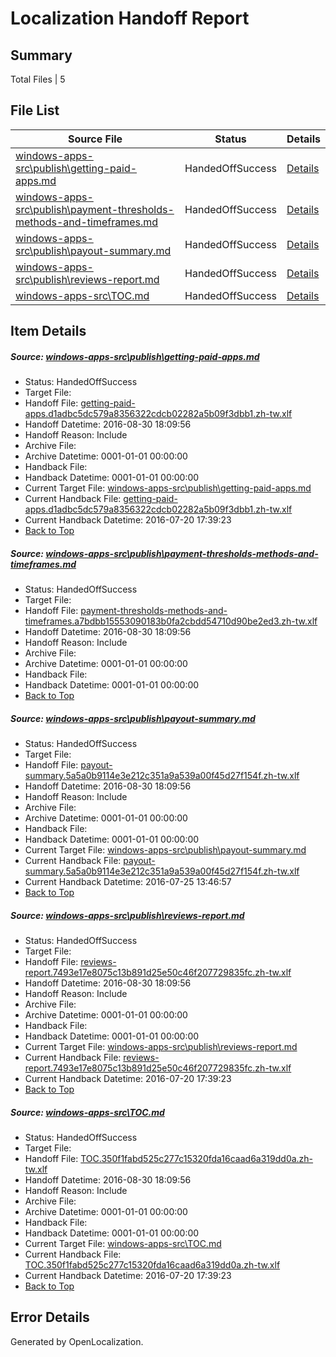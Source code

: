 # <a name='report-top'></a> Localization Handoff Report

## Summary
 Total Files | 5

## File List
 Source File | Status | Details 
 ----------- | ------ | ------- 
 [windows-apps-src\publish\getting-paid-apps.md](https://github.com/Microsoft/windows-apps/blob/eaf2c2d7032d7df1184a988afce7dbd4f28d3622/windows-apps-src/publish/getting-paid-apps.md) | HandedOffSuccess | [Details](#76bce0070da266cc2bc53cda785136a372e2f3bc5056)
 [windows-apps-src\publish\payment-thresholds-methods-and-timeframes.md](https://github.com/Microsoft/windows-apps/blob/2e194023918637bc783654897d0137d66b2e9f9d/windows-apps-src/publish/payment-thresholds-methods-and-timeframes.md) | HandedOffSuccess | [Details](#ccfe1f397be1b3d49d4ef771016ec76eabd2974f5083)
 [windows-apps-src\publish\payout-summary.md](https://github.com/Microsoft/windows-apps/blob/6b3b4480395d361397d508c576e1128a3278440e/windows-apps-src/publish/payout-summary.md) | HandedOffSuccess | [Details](#145fac07ca3c83d5441c0f43c5ad286163c03a8b5084)
 [windows-apps-src\publish\reviews-report.md](https://github.com/Microsoft/windows-apps/blob/ccadaad34ac0854ab95646eda4e3451d1b178b7e/windows-apps-src/publish/reviews-report.md) | HandedOffSuccess | [Details](#d08eb446977ebab2eeee346f8f17ff79ae57c19b5094)
 [windows-apps-src\TOC.md](https://github.com/Microsoft/windows-apps/blob/6b3b4480395d361397d508c576e1128a3278440e/windows-apps-src/TOC.md) | HandedOffSuccess | [Details](#d1b4a8550a1cb8cb85942b931b364e8b338d592f7989)

## Item Details
##### <a name='76bce0070da266cc2bc53cda785136a372e2f3bc5056'></a> Source: [windows-apps-src\publish\getting-paid-apps.md](https://github.com/Microsoft/windows-apps/blob/eaf2c2d7032d7df1184a988afce7dbd4f28d3622/windows-apps-src/publish/getting-paid-apps.md)
* Status: HandedOffSuccess
* Target File: 
* Handoff File: [getting-paid-apps.d1adbc5dc579a8356322cdcb02282a5b09f3dbb1.zh-tw.xlf](https://github.com/Microsoft/WDG.handoff/blob/e72a5e19fb6b0b9ded2ab239aaff8181e1a75504/ol-handoff/Microsoft/windows-apps.zh-tw/master/getting-paid-apps.d1adbc5dc579a8356322cdcb02282a5b09f3dbb1.zh-tw.xlf)
* Handoff Datetime: 2016-08-30 18:09:56
* Handoff Reason: Include
* Archive File: 
* Archive Datetime: 0001-01-01 00:00:00
* Handback File: 
* Handback Datetime: 0001-01-01 00:00:00
* Current Target File: [windows-apps-src\publish\getting-paid-apps.md](https://github.com/Microsoft/windows-apps.zh-tw/blob/28d9426b29c49ad4d7d36ad8929a7eab1d0bd985/windows-apps-src/publish/getting-paid-apps.md)
* Current Handback File: [getting-paid-apps.d1adbc5dc579a8356322cdcb02282a5b09f3dbb1.zh-tw.xlf](https://github.com/Microsoft/WDG.handback/blob/ba466a2470429e980e411fcb9bc1043d0c07ebdd/ol-handback/Microsoft/windows-apps.zh-tw/master/getting-paid-apps.d1adbc5dc579a8356322cdcb02282a5b09f3dbb1.zh-tw.xlf)
* Current Handback Datetime: 2016-07-20 17:39:23
* [Back to Top](#report-top)

##### <a name='ccfe1f397be1b3d49d4ef771016ec76eabd2974f5083'></a> Source: [windows-apps-src\publish\payment-thresholds-methods-and-timeframes.md](https://github.com/Microsoft/windows-apps/blob/2e194023918637bc783654897d0137d66b2e9f9d/windows-apps-src/publish/payment-thresholds-methods-and-timeframes.md)
* Status: HandedOffSuccess
* Target File: 
* Handoff File: [payment-thresholds-methods-and-timeframes.a7bdbb15553090183b0fa2cbdd54710d90be2ed3.zh-tw.xlf](https://github.com/Microsoft/WDG.handoff/blob/e72a5e19fb6b0b9ded2ab239aaff8181e1a75504/ol-handoff/Microsoft/windows-apps.zh-tw/master/payment-thresholds-methods-and-timeframes.a7bdbb15553090183b0fa2cbdd54710d90be2ed3.zh-tw.xlf)
* Handoff Datetime: 2016-08-30 18:09:56
* Handoff Reason: Include
* Archive File: 
* Archive Datetime: 0001-01-01 00:00:00
* Handback File: 
* Handback Datetime: 0001-01-01 00:00:00
* [Back to Top](#report-top)

##### <a name='145fac07ca3c83d5441c0f43c5ad286163c03a8b5084'></a> Source: [windows-apps-src\publish\payout-summary.md](https://github.com/Microsoft/windows-apps/blob/6b3b4480395d361397d508c576e1128a3278440e/windows-apps-src/publish/payout-summary.md)
* Status: HandedOffSuccess
* Target File: 
* Handoff File: [payout-summary.5a5a0b9114e3e212c351a9a539a00f45d27f154f.zh-tw.xlf](https://github.com/Microsoft/WDG.handoff/blob/e72a5e19fb6b0b9ded2ab239aaff8181e1a75504/ol-handoff/Microsoft/windows-apps.zh-tw/master/payout-summary.5a5a0b9114e3e212c351a9a539a00f45d27f154f.zh-tw.xlf)
* Handoff Datetime: 2016-08-30 18:09:56
* Handoff Reason: Include
* Archive File: 
* Archive Datetime: 0001-01-01 00:00:00
* Handback File: 
* Handback Datetime: 0001-01-01 00:00:00
* Current Target File: [windows-apps-src\publish\payout-summary.md](https://github.com/Microsoft/windows-apps.zh-tw/blob/7f009e2bdcd34ae912e7cd5ebbe9f139292340d3/windows-apps-src/publish/payout-summary.md)
* Current Handback File: [payout-summary.5a5a0b9114e3e212c351a9a539a00f45d27f154f.zh-tw.xlf](https://github.com/Microsoft/WDG.handback/blob/7607fea979aafcf2c1d4a97de81fedc70cce700b/ol-handback/Microsoft/windows-apps.zh-tw/master/payout-summary.5a5a0b9114e3e212c351a9a539a00f45d27f154f.zh-tw.xlf)
* Current Handback Datetime: 2016-07-25 13:46:57
* [Back to Top](#report-top)

##### <a name='d08eb446977ebab2eeee346f8f17ff79ae57c19b5094'></a> Source: [windows-apps-src\publish\reviews-report.md](https://github.com/Microsoft/windows-apps/blob/ccadaad34ac0854ab95646eda4e3451d1b178b7e/windows-apps-src/publish/reviews-report.md)
* Status: HandedOffSuccess
* Target File: 
* Handoff File: [reviews-report.7493e17e8075c13b891d25e50c46f207729835fc.zh-tw.xlf](https://github.com/Microsoft/WDG.handoff/blob/e72a5e19fb6b0b9ded2ab239aaff8181e1a75504/ol-handoff/Microsoft/windows-apps.zh-tw/master/reviews-report.7493e17e8075c13b891d25e50c46f207729835fc.zh-tw.xlf)
* Handoff Datetime: 2016-08-30 18:09:56
* Handoff Reason: Include
* Archive File: 
* Archive Datetime: 0001-01-01 00:00:00
* Handback File: 
* Handback Datetime: 0001-01-01 00:00:00
* Current Target File: [windows-apps-src\publish\reviews-report.md](https://github.com/Microsoft/windows-apps.zh-tw/blob/28d9426b29c49ad4d7d36ad8929a7eab1d0bd985/windows-apps-src/publish/reviews-report.md)
* Current Handback File: [reviews-report.7493e17e8075c13b891d25e50c46f207729835fc.zh-tw.xlf](https://github.com/Microsoft/WDG.handback/blob/ba466a2470429e980e411fcb9bc1043d0c07ebdd/ol-handback/Microsoft/windows-apps.zh-tw/master/reviews-report.7493e17e8075c13b891d25e50c46f207729835fc.zh-tw.xlf)
* Current Handback Datetime: 2016-07-20 17:39:23
* [Back to Top](#report-top)

##### <a name='d1b4a8550a1cb8cb85942b931b364e8b338d592f7989'></a> Source: [windows-apps-src\TOC.md](https://github.com/Microsoft/windows-apps/blob/6b3b4480395d361397d508c576e1128a3278440e/windows-apps-src/TOC.md)
* Status: HandedOffSuccess
* Target File: 
* Handoff File: [TOC.350f1fabd525c277c15320fda16caad6a319dd0a.zh-tw.xlf](https://github.com/Microsoft/WDG.handoff/blob/e72a5e19fb6b0b9ded2ab239aaff8181e1a75504/ol-handoff/Microsoft/windows-apps.zh-tw/master/TOC.350f1fabd525c277c15320fda16caad6a319dd0a.zh-tw.xlf)
* Handoff Datetime: 2016-08-30 18:09:56
* Handoff Reason: Include
* Archive File: 
* Archive Datetime: 0001-01-01 00:00:00
* Handback File: 
* Handback Datetime: 0001-01-01 00:00:00
* Current Target File: [windows-apps-src\TOC.md](https://github.com/Microsoft/windows-apps.zh-tw/blob/28d9426b29c49ad4d7d36ad8929a7eab1d0bd985/windows-apps-src/TOC.md)
* Current Handback File: [TOC.350f1fabd525c277c15320fda16caad6a319dd0a.zh-tw.xlf](https://github.com/Microsoft/WDG.handback/blob/ba466a2470429e980e411fcb9bc1043d0c07ebdd/ol-handback/Microsoft/windows-apps.zh-tw/master/TOC.350f1fabd525c277c15320fda16caad6a319dd0a.zh-tw.xlf)
* Current Handback Datetime: 2016-07-20 17:39:23
* [Back to Top](#report-top)


## Error Details

Generated by OpenLocalization.
